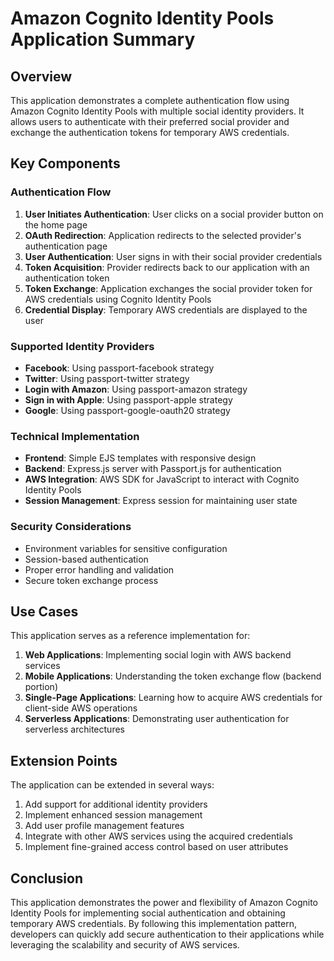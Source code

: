 # Amazon Cognito Identity Pools Application Summary

## Overview

This application demonstrates a complete authentication flow using Amazon Cognito Identity Pools with multiple social identity providers. It allows users to authenticate with their preferred social provider and exchange the authentication tokens for temporary AWS credentials.

## Key Components

### Authentication Flow

1. **User Initiates Authentication**: User clicks on a social provider button on the home page
2. **OAuth Redirection**: Application redirects to the selected provider's authentication page
3. **User Authentication**: User signs in with their social provider credentials
4. **Token Acquisition**: Provider redirects back to our application with an authentication token
5. **Token Exchange**: Application exchanges the social provider token for AWS credentials using Cognito Identity Pools
6. **Credential Display**: Temporary AWS credentials are displayed to the user

### Supported Identity Providers

- **Facebook**: Using passport-facebook strategy
- **Twitter**: Using passport-twitter strategy
- **Login with Amazon**: Using passport-amazon strategy
- **Sign in with Apple**: Using passport-apple strategy
- **Google**: Using passport-google-oauth20 strategy

### Technical Implementation

- **Frontend**: Simple EJS templates with responsive design
- **Backend**: Express.js server with Passport.js for authentication
- **AWS Integration**: AWS SDK for JavaScript to interact with Cognito Identity Pools
- **Session Management**: Express session for maintaining user state

### Security Considerations

- Environment variables for sensitive configuration
- Session-based authentication
- Proper error handling and validation
- Secure token exchange process

## Use Cases

This application serves as a reference implementation for:

1. **Web Applications**: Implementing social login with AWS backend services
2. **Mobile Applications**: Understanding the token exchange flow (backend portion)
3. **Single-Page Applications**: Learning how to acquire AWS credentials for client-side AWS operations
4. **Serverless Applications**: Demonstrating user authentication for serverless architectures

## Extension Points

The application can be extended in several ways:

1. Add support for additional identity providers
2. Implement enhanced session management
3. Add user profile management features
4. Integrate with other AWS services using the acquired credentials
5. Implement fine-grained access control based on user attributes

## Conclusion

This application demonstrates the power and flexibility of Amazon Cognito Identity Pools for implementing social authentication and obtaining temporary AWS credentials. By following this implementation pattern, developers can quickly add secure authentication to their applications while leveraging the scalability and security of AWS services.
